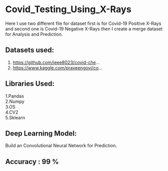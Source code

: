 # Covid_Testing_Using_X-Rays
Here I use two different file for  dataset first is for Covid-19 Positive X-Rays and second one is Covid-19 Negative X-Rays then I create a merge dataset for Analysis and Prediction.
## Datasets used: 
1. https://github.com/ieee8023/covid-che...
2. https://www.kaggle.com/praveengovi/co...
## Libraries Used:
1.Pandas <br>
2.Numpy<br>
3.OS<br>
4.CV2<br>
5.Sklearn<br>
## Deep Learning Model:
Build an Convolutional Neural Network for Prediction.<br>
## Accuracy :  99 %
